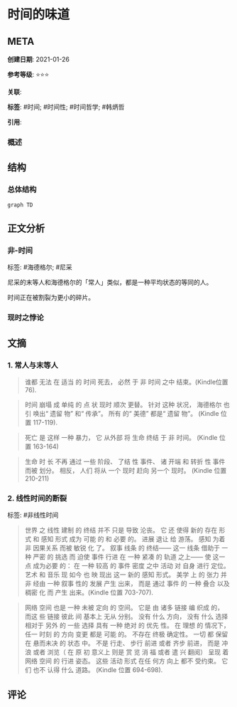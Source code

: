 # 时间的味道

## META

**创建日期**: 2021-01-26

**参考等级**: ⭐⭐⭐

**关联**: 

**标签**: #时间; #时间性; #时间哲学; #韩炳哲

**引用**: 

### 概述


## 结构

### 总体结构

```mermaid
graph TD

```

## 正文分析

### 非-时间
标签: #海德格尔; #尼采

尼采的末等人和海德格尔的「常人」类似，都是一种平均状态的等同的人。

时间正在被割裂为更小的碎片。

### 现时之悖论



## 文摘

### 1. 常人与末等人

> 谁都 无法 在 适当 的 时间 死去， 必然 于 非 时间 之中 结束。(Kindle位置76).


> 时间 崩塌 成 单纯 的 点 状 现时 顺次 更替。 针对 这种 状况， 海德格尔 也 引 唤出“ 遗留 物” 和“ 传承”。 所有 的“ 美德” 都是“ 遗留 物”。 (Kindle 位置 117-119).


> 死亡 是 这样 一种 暴力， 它 从外部 将 生命 终结 于 非 时间。 (Kindle 位置 163-164) 

> 生命 时 长 不再 通过 一些 阶段、 了结 性 事件、 诸 开端 和 转折 性 事件 而被 划分。 相反， 人们 将从  一个 现时 赶向 另一个 现时。 (Kindle 位置 210-211)

### 2. 线性时间的断裂

标签: #非线性时间

> 世界 之 线性 建制 的 终结 并不 只是 导致 沦丧。 它 还 使得 新的 存在 形式 和 感知 形式 成为 可能 的 和 必要 的。 进展 退让 给 游荡。 感知 为着 非 因果关系 而被 敏锐 化 了。 叙事 线条 的 终结—— 这一 线条 借助于 一种 严密 的 挑选 而 迫使 事件 行进 在 一种 紧凑 的 轨道 之上—— 使 这一点 成为必要 的： 在 一种 较高 的 事件 密度 之中 活动 对 自身 进行 定位。 艺术 和 音乐 现 如今 也 映 现出 这一 新的 感知 形式。 美学 上 的 张力 并非 经由 一种 叙事 性的 发展 产生 出来， 而是 通过 事件 的 一种 叠合 以及 稠密 化 而 产生 出来。(Kindle 位置 703-707). 

> 网络 空间 也是 一种 未被 定向 的 空间。 它是 由 诸多 链接 编 织成 的， 而这 些 链接 彼此 间 基本上 无从 分别。 没有 什么 方向， 没有 什么 选择 相对于 另外 的 一些 选择 具有 一种 绝对 的 优先 性。 在 理想 的 情况下， 任一 时刻 的 方向 变更 都是 可能 的。 不存在 终极 确定性。 一切 都 保留 在 悬而未决 的 状态 中。 不是 行走、 步行 前进 或者 齐步 前进， 而是 冲浪 或者 浏览（ 在 原 初 意义上 则是 赏 览 消 福 或者 遣 兴 翻阅） 呈现 着 网络 空间 的 行进 姿态。 这些 活动 形式 在任 何方 向上 都不 受约束。 它们 也不 认得 什么 道路。 (Kindle 位置 694-698).

## 评论

